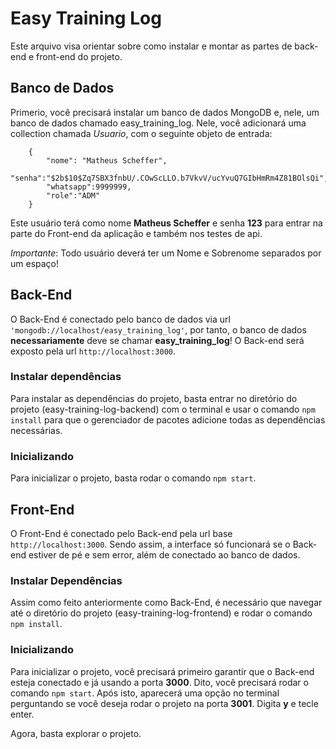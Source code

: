 # Easy Training Log
Este arquivo visa orientar sobre como instalar e montar as partes de back-end e front-end do projeto.

## Banco de Dados
Primerio, você precisará instalar um banco de dados MongoDB e, nele, um banco de dados chamado easy_training_log. Nele, você adicionará uma collection chamada *Usuario*, com o seguinte objeto de entrada:

        {
            "nome": "Matheus Scheffer",
            "senha":"$2b$10$Zq7SBX3fnbU/.COwScLLO.b7VkvV/ucYvuQ7GIbHmRm4Z81BOlsQi",
            "whatsapp":9999999,
            "role":"ADM"
        }

Este usuário terá como nome **Matheus Scheffer** e senha **123** para entrar na parte do Front-end da aplicação e também nos testes de api.

*Importante*: Todo usuário deverá ter um Nome e Sobrenome separados por um espaço!

## Back-End
O Back-End é conectado pelo banco de dados via url `'mongodb://localhost/easy_training_log'`, por tanto, o banco de dados **necessariamente** deve se chamar **easy_training_log**!
O Back-end será exposto pela url `http://localhost:3000`.

### Instalar dependências
Para instalar as dependências do projeto, basta entrar no diretório do projeto (easy-training-log-backend) com o terminal e usar o comando `npm install` para que o gerenciador de pacotes adicione todas as dependências necessárias.

### Inicializando
Para inicializar o projeto, basta rodar o comando `npm start`.


## Front-End
O Front-End é conectado pelo Back-end pela url base `http://localhost:3000`. Sendo assim, a interface só funcionará se o Back-end estiver de pé e sem error, além de conectado ao banco de dados.

### Instalar Dependências
Assim como feito anteriormente como Back-End, é necessário que navegar até o diretório do projeto (easy-training-log-frontend) e rodar o comando `npm install`.

### Inicializando
Para inicializar o projeto, você precisará primeiro garantir que o Back-end esteja conectado e já usando a porta **3000**. Dito, você precisará rodar o comando `npm start`. Após isto, aparecerá uma opção no terminal perguntando se você deseja rodar o projeto na porta **3001**. Digita **y** e tecle enter. 

Agora, basta explorar o projeto.